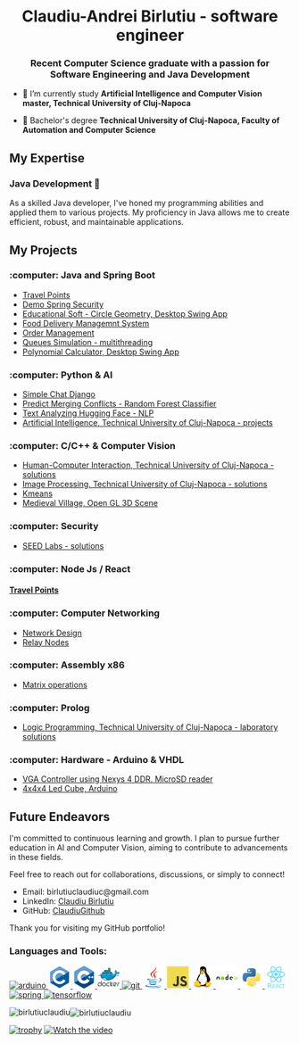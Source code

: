 <h1 align="center"> Claudiu-Andrei Birlutiu - software engineer</h1>
<h3 align="center"> Recent Computer Science graduate with a passion for Software Engineering and Java Development</h3>

- 🔭 I’m currently study **Artificial Intelligence and Computer Vision master, Technical University of Cluj-Napoca**

- 🌱 Bachelor's degree **Technical University of Cluj-Napoca, Faculty of Automation and Computer Science**

<h2>My Expertise</h2>
<h3>Java Development 🚀</h3>
<p>As a skilled Java developer, I've honed my programming abilities and applied them to various projects. My proficiency in Java allows me to create efficient, robust, and maintainable applications.
</p>


<h2>My Projects</h2>

<h3>:computer: Java and Spring Boot</h3>
<ul>
  <li><a href="https://github.com/birlutiuclaudiu/TravelPoints.git"> Travel Points </a></li>
  <li><a href="https://github.com/birlutiuclaudiu/SpringSecurity.git"> Demo Spring Security </a> </li>  
  <li><a href="https://github.com/birlutiuclaudiu/EducationalSoft_ClientServer.git"> Educational Soft - Circle Geometry, Desktop Swing App </a> </li>
  <li><a href="https://github.com/birlutiuclaudiu/FoodDeliveryManagemntSystem.git"> Food Delivery Managemnt System</a> </li>  
  <li><a href="https://github.com/birlutiuclaudiu/OrderManagement.git"> Order Management</a> </li>
  <li><a href="https://github.com/birlutiuclaudiu/QueuesSimulation.git"> Queues Simulation - multithreading</a> </li> 
  <li><a href="https://github.com/birlutiuclaudiu/PolynomialCalculator.git"> Polynomial Calculator, Desktop Swing App </a> </li>
</ul>


<h3>:computer: Python & AI</h3>
<ul>
  <li><a href="https://github.com/birlutiuclaudiu/SimpleChat.git"> Simple Chat Django</a></li> 
  <li><a href="https://github.com/birlutiuclaudiu/PredictMergingConflicts.git"> Predict Merging Conflicts - Random Forest Classifier </a></li> 
  <li><a href="https://github.com/birlutiuclaudiu/TextAnalyzingHuggingFace.git">Text Analyzing Hugging Face - NLP </a></li> 
  <li><a href="https://github.com/birlutiuclaudiu/ArtificialIntellingence.git"> Artificial Intelligence, Technical University of Cluj-Napoca - projects </a></li>
</ul>

<h3>:computer: C/C++ & Computer Vision</h3>
<ul>
  <li><a href="https://github.com/birlutiuclaudiu/HumanComputerInteraction"> Human-Computer Interaction, Technical University of Cluj-Napoca - solutions </a></li>
  <li><a href="https://github.com/birlutiuclaudiu/ImageProcessing.git"> Image Processing, Technical University of Cluj-Napoca - solutions </a> </li> 
  <li><a href="https://github.com/birlutiuclaudiu/Kmeans.git"> Kmeans </a> </li> 
  <li><a href="https://github.com/birlutiuclaudiu/MedievalVillageOpenGL.git"> Medieval Village, Open GL 3D Scene </a> </li>
</ul>

<h3>:computer: Security </h3>
<ul>
 <li> <a href="https://github.com/birlutiuclaudiu/SecurityOfSystemsAndApplications.git"> SEED Labs - solutions </a> </li>
</ul>


<h3>:computer: Node Js / React </h3>
<h4> <a href="https://github.com/birlutiuclaudiu/TravelPoints.git"> Travel Points </a> </h4> 

<h3>:computer: Computer Networking</h3>
<ul>
  <li><a href="https://github.com/birlutiuclaudiu/NetworkDesign.git"> Network Design </a></li>
  <li><a href="https://github.com/birlutiuclaudiu/RelayNodes.git">Relay Nodes </a> </li>
</ul>

<h3>:computer: Assembly x86 </h3>
<ul>
  <li><a href="https://github.com/birlutiuclaudiu/Assembly_matrix_operations_project.git"> Matrix operations </a></li>
</ul>

<h3>:computer: Prolog </h3>
<ul>
  <li><a href="https://github.com/birlutiuclaudiu/LogicProgramming_laboratory.git"> Logic Programming, Technical University of Cluj-Napoca - laboratory solutions</a></li>
</ul>

<h3>:computer: Hardware - Arduino & VHDL </h3>
<ul>
  <li><a href="https://github.com/birlutiuclaudiu/ControllerVGA_MicroSD.git"> VGA Controller using Nexys 4 DDR. MicroSD reader</a></li> 
  <li><a href="https://github.com/birlutiuclaudiu/LedCube.git"> 4x4x4 Led Cube, Arduino</a></li> 
</ul>



<h2>Future Endeavors</h2>
<p>I'm committed to continuous learning and growth. I plan to pursue further education in AI and Computer Vision, aiming to contribute to advancements in these fields.
</p>
        
<p>Feel free to reach out for collaborations, discussions, or simply to connect!</p>
<ul>
    <li>Email: birlutiuclaudiuc@gmail.com</li>
    <li>LinkedIn: <a href="https://www.linkedin.com/in/claudiu-birlutiu-79a407226/">Claudiu Birlutiu</a></li>
    <li>GitHub: <a href="https://github.com/birlutiuclaudiu"> ClaudiuGithub </a></li>
</ul>

<p>Thank you for visiting my GitHub portfolio!
        


<h3 align="left">Languages and Tools:</h3>
<p align="left"> <a href="https://www.arduino.cc/" target="_blank" rel="noreferrer"> <img src="https://cdn.worldvectorlogo.com/logos/arduino-1.svg" alt="arduino" width="40" height="40"/> </a> <a href="https://www.cprogramming.com/" target="_blank" rel="noreferrer"> <img src="https://raw.githubusercontent.com/devicons/devicon/master/icons/c/c-original.svg" alt="c" width="40" height="40"/> </a> <a href="https://www.w3schools.com/cpp/" target="_blank" rel="noreferrer"> <img src="https://raw.githubusercontent.com/devicons/devicon/master/icons/cplusplus/cplusplus-original.svg" alt="cplusplus" width="40" height="40"/> </a> <a href="https://www.docker.com/" target="_blank" rel="noreferrer"> <img src="https://raw.githubusercontent.com/devicons/devicon/master/icons/docker/docker-original-wordmark.svg" alt="docker" width="40" height="40"/> </a> <a href="https://git-scm.com/" target="_blank" rel="noreferrer"> <img src="https://www.vectorlogo.zone/logos/git-scm/git-scm-icon.svg" alt="git" width="40" height="40"/> </a> <a href="https://www.java.com" target="_blank" rel="noreferrer"> <img src="https://raw.githubusercontent.com/devicons/devicon/master/icons/java/java-original.svg" alt="java" width="40" height="40"/> </a> <a href="https://developer.mozilla.org/en-US/docs/Web/JavaScript" target="_blank" rel="noreferrer"> <img src="https://raw.githubusercontent.com/devicons/devicon/master/icons/javascript/javascript-original.svg" alt="javascript" width="40" height="40"/> </a> <a href="https://www.linux.org/" target="_blank" rel="noreferrer"> <img src="https://raw.githubusercontent.com/devicons/devicon/master/icons/linux/linux-original.svg" alt="linux" width="40" height="40"/> </a> <a href="https://nodejs.org" target="_blank" rel="noreferrer"> <img src="https://raw.githubusercontent.com/devicons/devicon/master/icons/nodejs/nodejs-original-wordmark.svg" alt="nodejs" width="40" height="40"/> </a> <a href="https://www.python.org" target="_blank" rel="noreferrer"> <img src="https://raw.githubusercontent.com/devicons/devicon/master/icons/python/python-original.svg" alt="python" width="40" height="40"/> </a> <a href="https://reactjs.org/" target="_blank" rel="noreferrer"> <img src="https://raw.githubusercontent.com/devicons/devicon/master/icons/react/react-original-wordmark.svg" alt="react" width="40" height="40"/> </a> <a href="https://spring.io/" target="_blank" rel="noreferrer"> <img src="https://www.vectorlogo.zone/logos/springio/springio-icon.svg" alt="spring" width="40" height="40"/> </a> <a href="https://www.tensorflow.org" target="_blank" rel="noreferrer"> <img src="https://www.vectorlogo.zone/logos/tensorflow/tensorflow-icon.svg" alt="tensorflow" width="40" height="40"/> </a> </p>

<p><img align="left" src="https://github-readme-stats.vercel.app/api/top-langs?username=birlutiuclaudiu&show_icons=true&locale=en&layout=compact" alt="birlutiuclaudiu" /></p>
<p><img align="center" src="https://github-readme-streak-stats.herokuapp.com/?user=birlutiuclaudiu&" alt="birlutiuclaudiu" /></p>

[![trophy](https://github-profile-trophy.vercel.app/?username=ryo-ma&theme=onedark)](https://github.com/ryo-ma/github-profile-trophy)
[![Watch the video](https://img.youtube.com/vi/nTQUwghvy5Q/default.jpg)]([https://youtu.be/nTQUwghvy5Q](https://www.youtube.com/playlist?list=PLACrcGliaX5-nVdtOABlBx-kIkph3i8Sh)https://www.youtube.com/playlist?list=PLACrcGliaX5-nVdtOABlBx-kIkph3i8Sh)

